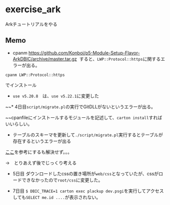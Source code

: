 # exercise_ark
Arkチュートリアルをやる

## Memo

* cpanm https://github.com/Konboi/p5-Module-Setup-Flavor-ArkDBIC/archive/master.tar.gz  すると、```LWP::Protocol::https```に関するエラーが出る。  

```
cpanm LWP::Protocol::https
```  

でインストール


* ```use v5.20.8```　は、```use v5.22.1```に変更した

~~* 4日目```script/migrate.pl```の実行でGitDLLがないというエラーが出る。

~~cpanfileにインストールするモジュールを記述して、```carton install```すればいいらしい。


* テーブルのスキーマを更新して```./script/migrate.pl```実行するとテーブルが存在するというエラーが出る

[ここ](https://github.com/massanex/ark/issues/30)を参考にするも解決せず。。。

→　とりあえず後でじっくり考える


* 5日目 ダウンロードしたcssの置き場所が```web/css```となっていたが、cssがロードできなかったので```root/css```に変更した。


* 7日目 ```$ DBIC_TRACE=1 carton exec plackup dev.psgi```を実行してアクセスしても```SELECT me.id ....```が表示されない。


